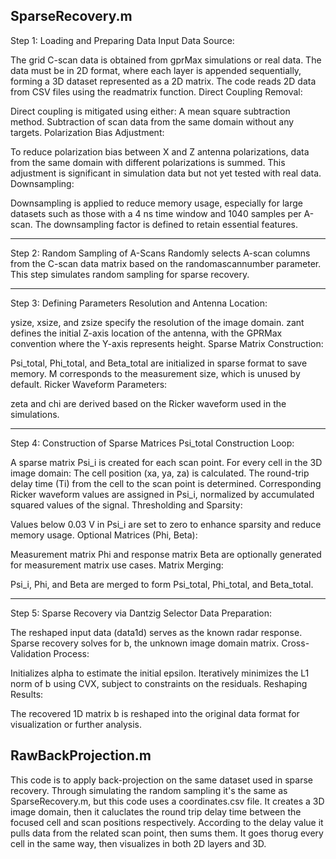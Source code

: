 SparseRecovery.m 
-------------------------------------------------------------------------
Step 1: Loading and Preparing Data
Input Data Source:

The grid C-scan data is obtained from gprMax simulations or real data. The data must be in 2D format, where each layer is appended sequentially, forming a 3D dataset represented as a 2D matrix.
The code reads 2D data from CSV files using the readmatrix function.
Direct Coupling Removal:

Direct coupling is mitigated using either:
A mean square subtraction method.
Subtraction of scan data from the same domain without any targets.
Polarization Bias Adjustment:

To reduce polarization bias between X and Z antenna polarizations, data from the same domain with different polarizations is summed. This adjustment is significant in simulation data but not yet tested with real data.
Downsampling:

Downsampling is applied to reduce memory usage, especially for large datasets such as those with a 4 ns time window and 1040 samples per A-scan. The downsampling factor is defined to retain essential features.

-------------------------------------------------------------------------
Step 2: Random Sampling of A-Scans
Randomly selects A-scan columns from the C-scan data matrix based on the randomascannumber parameter. This step simulates random sampling for sparse recovery.

-------------------------------------------------------------------------
Step 3: Defining Parameters
Resolution and Antenna Location:

ysize, xsize, and zsize specify the resolution of the image domain.
zant defines the initial Z-axis location of the antenna, with the GPRMax convention where the Y-axis represents height.
Sparse Matrix Construction:

Psi_total, Phi_total, and Beta_total are initialized in sparse format to save memory.
M corresponds to the measurement size, which is unused by default.
Ricker Waveform Parameters:

zeta and chi are derived based on the Ricker waveform used in the simulations.

-------------------------------------------------------------------------
Step 4: Construction of Sparse Matrices
Psi_total Construction Loop:

A sparse matrix Psi_i is created for each scan point.
For every cell in the 3D image domain:
The cell position (xa, ya, za) is calculated.
The round-trip delay time (Ti) from the cell to the scan point is determined.
Corresponding Ricker waveform values are assigned in Psi_i, normalized by accumulated squared values of the signal.
Thresholding and Sparsity:

Values below 0.03 V in Psi_i are set to zero to enhance sparsity and reduce memory usage.
Optional Matrices (Phi, Beta):

Measurement matrix Phi and response matrix Beta are optionally generated for measurement matrix use cases.
Matrix Merging:

Psi_i, Phi, and Beta are merged to form Psi_total, Phi_total, and Beta_total.

-------------------------------------------------------------------------
Step 5: Sparse Recovery via Dantzig Selector
Data Preparation:

The reshaped input data (data1d) serves as the known radar response.
Sparse recovery solves for b, the unknown image domain matrix.
Cross-Validation Process:

Initializes alpha to estimate the initial epsilon.
Iteratively minimizes the L1 norm of b using CVX, subject to constraints on the residuals.
Reshaping Results:

The recovered 1D matrix b is reshaped into the original data format for visualization or further analysis.


RawBackProjection.m 
-------------------------------------------------------------------------

This code is to apply back-projection on the same dataset used in sparse recovery. Through simulating the random sampling it's the same as SparseRecovery.m, but this code uses a coordinates.csv file. It creates a 3D image domain, then it caluclates the round trip delay time between the focused cell and scan positions respectively. According to the delay value it pulls data from the related scan point, then sums them. It goes thorug every cell in the same way, then visualizes in both 2D layers and 3D.
